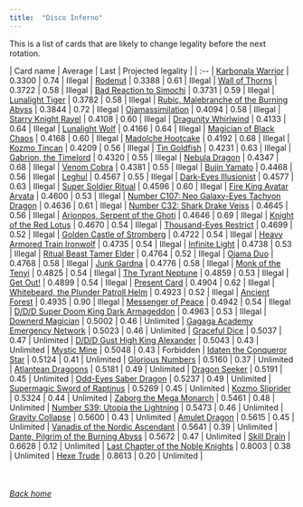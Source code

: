 ```yaml
---
title:  "Disco Inferno"
---
```


This is a list of cards that are likely to change legality before the next rotation.

| Card name | Average | Last | Projected legality |
| :-- |
[Karbonala Warrior](https://db.ygoprodeck.com/card/?search=Karbonala%20Warrior) | 0.3300 | 0.74 | Illegal |
[Rodenut](https://db.ygoprodeck.com/card/?search=Rodenut) | 0.3388 | 0.61 | Illegal |
[Wall of Thorns](https://db.ygoprodeck.com/card/?search=Wall%20of%20Thorns) | 0.3722 | 0.58 | Illegal |
[Bad Reaction to Simochi](https://db.ygoprodeck.com/card/?search=Bad%20Reaction%20to%20Simochi) | 0.3731 | 0.59 | Illegal |
[Lunalight Tiger](https://db.ygoprodeck.com/card/?search=Lunalight%20Tiger) | 0.3782 | 0.58 | Illegal |
[Rubic, Malebranche of the Burning Abyss](https://db.ygoprodeck.com/card/?search=Rubic,%20Malebranche%20of%20the%20Burning%20Abyss) | 0.3844 | 0.72 | Illegal |
[Ojamassimilation](https://db.ygoprodeck.com/card/?search=Ojamassimilation) | 0.4094 | 0.58 | Illegal |
[Starry Knight Rayel](https://db.ygoprodeck.com/card/?search=Starry%20Knight%20Rayel) | 0.4108 | 0.60 | Illegal |
[Dragunity Whirlwind](https://db.ygoprodeck.com/card/?search=Dragunity%20Whirlwind) | 0.4133 | 0.64 | Illegal |
[Lunalight Wolf](https://db.ygoprodeck.com/card/?search=Lunalight%20Wolf) | 0.4166 | 0.64 | Illegal |
[Magician of Black Chaos](https://db.ygoprodeck.com/card/?search=Magician%20of%20Black%20Chaos) | 0.4168 | 0.60 | Illegal |
[Madolche Hootcake](https://db.ygoprodeck.com/card/?search=Madolche%20Hootcake) | 0.4192 | 0.68 | Illegal |
[Kozmo Tincan](https://db.ygoprodeck.com/card/?search=Kozmo%20Tincan) | 0.4209 | 0.56 | Illegal |
[Tin Goldfish](https://db.ygoprodeck.com/card/?search=Tin%20Goldfish) | 0.4231 | 0.63 | Illegal |
[Gabrion, the Timelord](https://db.ygoprodeck.com/card/?search=Gabrion,%20the%20Timelord) | 0.4320 | 0.55 | Illegal |
[Nebula Dragon](https://db.ygoprodeck.com/card/?search=Nebula%20Dragon) | 0.4347 | 0.68 | Illegal |
[Venom Cobra](https://db.ygoprodeck.com/card/?search=Venom%20Cobra) | 0.4381 | 0.55 | Illegal |
[Bujin Yamato](https://db.ygoprodeck.com/card/?search=Bujin%20Yamato) | 0.4468 | 0.56 | Illegal |
[Leghul](https://db.ygoprodeck.com/card/?search=Leghul) | 0.4567 | 0.55 | Illegal |
[Dark-Eyes Illusionist](https://db.ygoprodeck.com/card/?search=Dark-Eyes%20Illusionist) | 0.4577 | 0.63 | Illegal |
[Super Soldier Ritual](https://db.ygoprodeck.com/card/?search=Super%20Soldier%20Ritual) | 0.4596 | 0.60 | Illegal |
[Fire King Avatar Arvata](https://db.ygoprodeck.com/card/?search=Fire%20King%20Avatar%20Arvata) | 0.4600 | 0.53 | Illegal |
[Number C107: Neo Galaxy-Eyes Tachyon Dragon](https://db.ygoprodeck.com/card/?search=Number%20C107:%20Neo%20Galaxy-Eyes%20Tachyon%20Dragon) | 0.4636 | 0.61 | Illegal |
[Number C32: Shark Drake Veiss](https://db.ygoprodeck.com/card/?search=Number%20C32:%20Shark%20Drake%20Veiss) | 0.4645 | 0.56 | Illegal |
[Arionpos, Serpent of the Ghoti](https://db.ygoprodeck.com/card/?search=Arionpos,%20Serpent%20of%20the%20Ghoti) | 0.4646 | 0.69 | Illegal |
[Knight of the Red Lotus](https://db.ygoprodeck.com/card/?search=Knight%20of%20the%20Red%20Lotus) | 0.4670 | 0.54 | Illegal |
[Thousand-Eyes Restrict](https://db.ygoprodeck.com/card/?search=Thousand-Eyes%20Restrict) | 0.4699 | 0.52 | Illegal |
[Golden Castle of Stromberg](https://db.ygoprodeck.com/card/?search=Golden%20Castle%20of%20Stromberg) | 0.4722 | 0.54 | Illegal |
[Heavy Armored Train Ironwolf](https://db.ygoprodeck.com/card/?search=Heavy%20Armored%20Train%20Ironwolf) | 0.4735 | 0.54 | Illegal |
[Infinite Light](https://db.ygoprodeck.com/card/?search=Infinite%20Light) | 0.4738 | 0.53 | Illegal |
[Ritual Beast Tamer Elder](https://db.ygoprodeck.com/card/?search=Ritual%20Beast%20Tamer%20Elder) | 0.4764 | 0.52 | Illegal |
[Ojama Duo](https://db.ygoprodeck.com/card/?search=Ojama%20Duo) | 0.4768 | 0.58 | Illegal |
[Junk Gardna](https://db.ygoprodeck.com/card/?search=Junk%20Gardna) | 0.4776 | 0.58 | Illegal |
[Monk of the Tenyi](https://db.ygoprodeck.com/card/?search=Monk%20of%20the%20Tenyi) | 0.4825 | 0.54 | Illegal |
[The Tyrant Neptune](https://db.ygoprodeck.com/card/?search=The%20Tyrant%20Neptune) | 0.4859 | 0.53 | Illegal |
[Get Out!](https://db.ygoprodeck.com/card/?search=Get%20Out!) | 0.4899 | 0.54 | Illegal |
[Present Card](https://db.ygoprodeck.com/card/?search=Present%20Card) | 0.4904 | 0.62 | Illegal |
[Whitebeard, the Plunder Patroll Helm](https://db.ygoprodeck.com/card/?search=Whitebeard,%20the%20Plunder%20Patroll%20Helm) | 0.4923 | 0.52 | Illegal |
[Ancient Forest](https://db.ygoprodeck.com/card/?search=Ancient%20Forest) | 0.4935 | 0.90 | Illegal |
[Messenger of Peace](https://db.ygoprodeck.com/card/?search=Messenger%20of%20Peace) | 0.4942 | 0.54 | Illegal |
[D/D/D Super Doom King Dark Armageddon](https://db.ygoprodeck.com/card/?search=D/D/D%20Super%20Doom%20King%20Dark%20Armageddon) | 0.4963 | 0.53 | Illegal |
[Downerd Magician](https://db.ygoprodeck.com/card/?search=Downerd%20Magician) | 0.5002 | 0.46 | Unlimited |
[Gagaga Academy Emergency Network](https://db.ygoprodeck.com/card/?search=Gagaga%20Academy%20Emergency%20Network) | 0.5023 | 0.46 | Unlimited |
[Graceful Dice](https://db.ygoprodeck.com/card/?search=Graceful%20Dice) | 0.5037 | 0.47 | Unlimited |
[D/D/D Gust High King Alexander](https://db.ygoprodeck.com/card/?search=D/D/D%20Gust%20High%20King%20Alexander) | 0.5043 | 0.43 | Unlimited |
[Mystic Mine](https://db.ygoprodeck.com/card/?search=Mystic%20Mine) | 0.5048 | 0.43 | Forbidden |
[Idaten the Conqueror Star](https://db.ygoprodeck.com/card/?search=Idaten%20the%20Conqueror%20Star) | 0.5124 | 0.41 | Unlimited |
[Glorious Numbers](https://db.ygoprodeck.com/card/?search=Glorious%20Numbers) | 0.5160 | 0.37 | Unlimited |
[Atlantean Dragoons](https://db.ygoprodeck.com/card/?search=Atlantean%20Dragoons) | 0.5181 | 0.49 | Unlimited |
[Dragon Seeker](https://db.ygoprodeck.com/card/?search=Dragon%20Seeker) | 0.5191 | 0.45 | Unlimited |
[Odd-Eyes Saber Dragon](https://db.ygoprodeck.com/card/?search=Odd-Eyes%20Saber%20Dragon) | 0.5237 | 0.49 | Unlimited |
[Supermagic Sword of Raptinus](https://db.ygoprodeck.com/card/?search=Supermagic%20Sword%20of%20Raptinus) | 0.5269 | 0.45 | Unlimited |
[Kozmo Sliprider](https://db.ygoprodeck.com/card/?search=Kozmo%20Sliprider) | 0.5324 | 0.44 | Unlimited |
[Zaborg the Mega Monarch](https://db.ygoprodeck.com/card/?search=Zaborg%20the%20Mega%20Monarch) | 0.5461 | 0.48 | Unlimited |
[Number S39: Utopia the Lightning](https://db.ygoprodeck.com/card/?search=Number%20S39:%20Utopia%20the%20Lightning) | 0.5473 | 0.46 | Unlimited |
[Gravity Collapse](https://db.ygoprodeck.com/card/?search=Gravity%20Collapse) | 0.5600 | 0.43 | Unlimited |
[Amulet Dragon](https://db.ygoprodeck.com/card/?search=Amulet%20Dragon) | 0.5615 | 0.45 | Unlimited |
[Vanadis of the Nordic Ascendant](https://db.ygoprodeck.com/card/?search=Vanadis%20of%20the%20Nordic%20Ascendant) | 0.5641 | 0.39 | Unlimited |
[Dante, Pilgrim of the Burning Abyss](https://db.ygoprodeck.com/card/?search=Dante,%20Pilgrim%20of%20the%20Burning%20Abyss) | 0.5672 | 0.47 | Unlimited |
[Skill Drain](https://db.ygoprodeck.com/card/?search=Skill%20Drain) | 0.6628 | 0.12 | Unlimited |
[Last Chapter of the Noble Knights](https://db.ygoprodeck.com/card/?search=Last%20Chapter%20of%20the%20Noble%20Knights) | 0.8003 | 0.38 | Unlimited |
[Hexe Trude](https://db.ygoprodeck.com/card/?search=Hexe%20Trude) | 0.8613 | 0.20 | Unlimited |

<br>

###### [Back home](index)